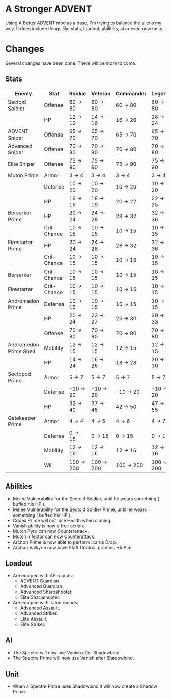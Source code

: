 A Stronger ADVENT
======

Using A Better ADVENT mod as a base, I'm trying to balance the aliens my way. It does include things like stats, loadout, abilities, ai or even new units.


Changes
======

Several changes have been done. There will be more to come.


Stats
------

| Enemy                  | Stat        | Rookie     | Veteran    | Commander   | Legend     |
| -----------------------|-------------|------------|------------|-------------|------------|
| Sectoid Soldier        | Offense     | 60 -> 80   | 60 -> 80   | 60 -> 80    | 60 -> 80   |
|                        | HP          | 12 -> 12   | 14 -> 16   | 16 -> 20    | 18 -> 24   |
| ADVENT Sniper          | Offense     | 65 -> 70   | 65 -> 70   | 65 -> 70    | 65 -> 70   |
| Advanced Sniper        | Offense     | 70 -> 80   | 70 -> 80   | 70 -> 80    | 70 -> 80   |
| Elite Sniper           | Offense     | 75 -> 90   | 75 -> 90   | 75 -> 90    | 75 -> 90   |
| Muton Prime            | Armor       | 3 -> 4     | 3 -> 4     | 3 -> 4      | 3 -> 4     |
|                        | Defense     | 10 -> 20   | 10 -> 20   | 10 -> 20    | 10 -> 20   |
|                        | HP          | 16 -> 16   | 18 -> 19   | 20 -> 22    | 22 -> 25   |
| Berserker Prime        | HP          | 20 -> 24   | 24 -> 28   | 28 -> 32    | 32 -> 36   |
|                        | Crit-Chance | 10 -> 15   | 10 -> 15   | 10 -> 15    | 10 -> 15   |
| Firestarter Prime      | HP          | 20 -> 24   | 24 -> 28   | 28 -> 32    | 32 -> 36   |
|                        | Crit-Chance | 10 -> 15   | 10 -> 15   | 10 -> 15    | 10 -> 15   |
| Berserker              | Crit-Chance | 10 -> 15   | 10 -> 15   | 10 -> 15    | 10 -> 15   |
| Firestarter            | Crit-Chance | 10 -> 15   | 10 -> 15   | 10 -> 15    | 10 -> 15   |
| Andromedon Prime       | Defense     | 10 -> 15   | 10 -> 15   | 10 -> 15    | 10 -> 15   |
|                        | HP          | 20 -> 24   | 23 -> 27   | 26 -> 30    | 29 -> 33   |
|                        | Offense     | 70 -> 80   | 70 -> 80   | 70 -> 80    | 70 -> 80   |
| Andromedon Prime Shell | Mobility    | 12 -> 15   | 12 -> 15   | 12 -> 15    | 12 -> 15   |
|                        | HP          | 14 -> 24   | 16 -> 26   | 18 -> 28    | 20 -> 30   |
| Sectopod Prime         | Armor       | 5 -> 7     | 5 -> 7     | 5 -> 7      | 5 -> 7     |
|                        | Defense     | -10 -> 20  | -10 -> 20  | -10 -> 20   | -10 -> 20  |
|                        | HP          | 32 -> 40   | 37 -> 45   | 42 -> 50    | 47 -> 55   |
| Gatekeeper Prime       | Armor       | 4 -> 4     | 4 -> 5     | 4 -> 6      | 4 -> 7     |
|                        | Defense     | 0 -> 15    | 0 -> 15    | 0 -> 15     | 0 -> 15    |
|                        | Mobility    | 12 -> 16   | 12 -> 16   | 12 -> 16    | 12 -> 16   |
|                        | Will        | 100 -> 200 | 100 -> 200 | 100 -> 200  | 100 -> 200 |


Abilities
------

- Melee Vulnerability for the Sectoid Soldier, until he wears something ( buffed his HP ).
- Melee Vulnerability for the Sectoid Soldier Prime, until he wears something ( buffed his HP ).
- Codex Prime will not lose Health when cloning.
- Vanish ability is now a free action.
- Muton Pyro can now Counterattack.
- Muton Infector can now Counterattack.
- Archon Prime is now able to perform Icarus Drop.
- Archon Valkyrie now have Staff Control, granting +5 Aim.


Loadout
------

- Are equiped with AP rounds:
  - ADVENT Guardian
  - Advanced Guardian.
  - Advanced Sharpshooter.
  - Elite Sharpshooter.
- Are equiped with Talon rounds:
  - Advanced Assault.
  - Advanced Striker.
  - Elite Assault.
  - Elite Striker.


AI
------

- The Spectre will now use Vanish after Shadowbind.
- The Spectre Prime will now use Vanish after Shadowbind.


Unit
------

- When a Spectre Prime uses Shadowbind it will now create a Shadow Prime.
